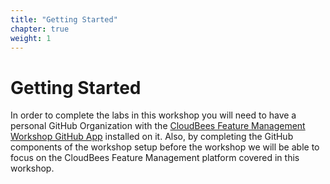 ```yaml
---
title: "Getting Started"
chapter: true
weight: 1
---
```


# Getting Started

In order to complete the labs in this workshop you will need to have a personal GitHub Organization with the [CloudBees Feature Management Workshop GitHub App](https://github.com/apps/cloudbees-feature-flags-workshop) installed on it. Also, by completing the GitHub components of the workshop setup before the workshop we will be able to focus on the CloudBees Feature Management platform covered in this workshop.